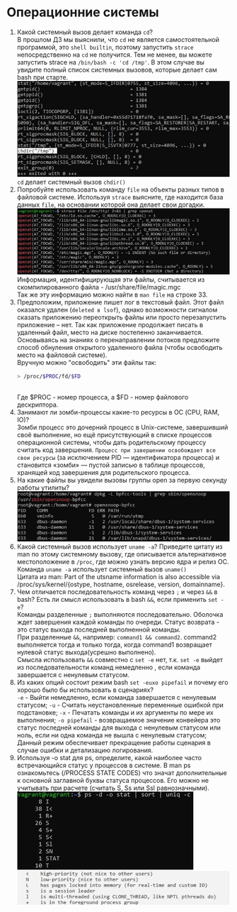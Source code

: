 # Операционние системы

1. Какой системный вызов делает команда `cd`?
    <br/>
    В прошлом ДЗ мы выяснили, что `cd` не является самостоятельной программой, это `shell builtin`, поэтому запустить `strace` непосредственно на `cd` не получится. Тем не менее, вы можете запустить strace на `/bin/bash -c 'cd /tmp'`. В этом случае вы увидите полный список системных вызовов, которые делает сам bash при старте.
    <br/>
    ![strace_cd](./img/strace_cd.jpg)
    <br/>
    `cd` делает системный вызов `chdir()`
    <br/>
2. Попробуйте использовать команду `file` на объекты разных типов в файловой системе. Используя `strace` выясните, где находится база данных `file`, на основании которой она делает свои догадки.
    <br/>
    ![stace_file](./img/magic.jpg)
    <br/>
    Информация, идентифицирующая эти файлы, считывается из скомпилированного файла - /usr/share/file/magic.mgc
    <br/>
    Так же эту информацию можно найти в `man file` на строке 33.
    <br/>
3. Предположим, приложение пишет лог в текстовый файл. Этот файл оказался удален (`deleted в lsof`), однако возможности сигналом сказать приложению переоткрыть файлы или просто перезапустить приложение – нет. Так как приложение продолжает писать в удаленный файл, место на диске постепенно заканчивается. Основываясь на знаниях о перенаправлении потоков предложите способ обнуления открытого удаленного файла (чтобы освободить место на файловой системе).
    <br/>
    Вручную можно "освободить" эти файлы так:
    <br/>
    ```bash
    > /proc/$PROC/fd/$FD
    ```
    <br/>
    Где $PROC - номер процесса, а $FD - номер файлового дескриптора.
    <br/>
4. Занимают ли зомби-процессы какие-то ресурсы в ОС (CPU, RAM, IO)?
    <br/>
    Зомби процесс это дочерний процесс в Unix-системе, завершивший своё выполнение, но ещё присутствующий в списке процессов операционной системы, чтобы дать родительскому процессу считать код завершения. `Процесс при завершении освобождает все свои ресурсы` (за исключением PID — идентификатора процесса) и становится «зомби» — пустой записью в таблице процессов, хранящей код завершения для родительского процесса.
    <br/>
5. На какие файлы вы увидели вызовы группы open за первую секунду работы утилиты?
    <br/>
    ![opensnoop](./img/opensnoop.jpg)
    <br/>
6. Какой системный вызов использует `uname -a`? Приведите цитату из man по этому системному вызову, где описывается альтернативное местоположение в `/proc`, где можно узнать версию ядра и релиз ОС.
    <br/>
    Команда `uname -a` использует системный вызов `uname()`
    <br/>
    Цитата из man: Part of the utsname information is also accessible via /proc/sys/kernel/{ostype, hostname, osrelease, version, domainname}.
    <br/>
7. Чем отличается последовательность команд через `;` и через `&&` в bash? Есть ли смысл использовать в bash `&&`, если применить `set -e`?
    <br/>
    Команды разделенные `;` выполняются последовательно. Оболочка ждет завершения каждой команды по очереди. Статус возврата - это статус выхода последней выполненной команды.
    <br/>
    При разделенные `&&`, например: `command1 && command2`. command2 выполняется тогда и только тогда, когда command1 возвращает нулевой статус выхода(усрешно выполнено).
    <br/>
    Смысла использовать `&&` совместно с `set -e` нет, т.к. `set -e` выйдет из последовательности команд немедленно , если команда завершается с ненулевым статусом.
    <br/>
8. Из каких опций состоит режим bash `set -euxo pipefail` и почему его хорошо было бы использовать в сценариях?
    <br/>
    `-e` - Выйти немедленно, если команда завершается с ненулевым статусом;
    `-u` - Считать неустановленные переменные ошибкой при подстановке;
    `-x` - Печатать команды и их аргументы по мере их выполнения;
    `-o pipefail` - возвращаемое значение конвейера это статус последней команды для выхода с ненулевым статусом или ноль, если ни одна команда не вышла с ненулевым статусом;
    <br/>
    Данный режим обеспечивает прекращение работы сценария в случае ошибки и детализацию логирования.
    <br/>
9. Используя -o stat для ps, определите, какой наиболее часто встречающийся статус у процессов в системе. В man ps ознакомьтесь (/PROCESS STATE CODES) что значат дополнительные к основной заглавной буквы статуса процессов. Его можно не учитывать при расчете (считать S, Ss или Ssl равнозначными).
    <br/>
    ![o_stat](./img/o_stat.jpg)
    <br/>
    ![state_codes](./img/state_codes.jpg)
    <br/>

